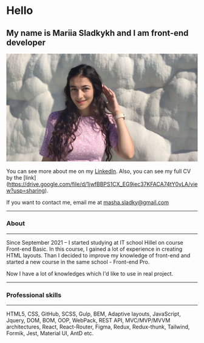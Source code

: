# Hello

## My name is Mariia Sladkykh and I am front-end developer

![Here is Mariia Sladkykh foto](/mashka.jpg "Mariia Sladkykh")

You can see more about me on my [LinkedIn](https://www.linkedin.com/in/mariia-sladkykh-5b4261213/).
Also, you can see my full CV by the [link] (https://drive.google.com/file/d/1jwfBBPS1CX_EG9iec37KFACA74tY0vLA/view?usp=sharing).

If you want to contact me, email me at <masha.sladky@gmail.com>

***
### About
***

Since September 2021 – I started studying at IT school Hillel on course Front-end Basic. 
In this course, I gained a lot of experience in creating HTML layouts. Than I decided to 
improve my knowledge of front-end and started a new course in the same school - Front-end Pro.

Now I have a lot of knowledges which I'd like to use in real project.

***
### Professional skills
***

HTML5, CSS, GitHub, SCSS, Gulp, BEM, Adaptive layouts, JavaScript, Jquery, DOM, BOM, OOP, WebPack, 
REST API, MVC/MVP/MVVM architectures, React, React-Router, Figma, Redux, Redux-thunk, Tailwind,
Formik, Jest, Material UI, AntD etc.